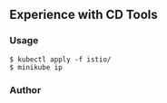 ## Experience with CD Tools

### Usage

```
$ kubectl apply -f istio/
$ minikube ip
```

### Author

